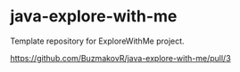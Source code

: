 # java-explore-with-me
Template repository for ExploreWithMe project.

https://github.com/BuzmakovR/java-explore-with-me/pull/3